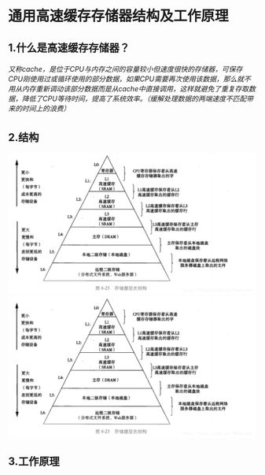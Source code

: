 # 通用高速缓存存储器结构及工作原理
## 1.什么是高速缓存存储器？
###### 又称cache，是位于CPU与内存之间的容量较小但速度很快的存储器，可保存CPU刚使用过或循环使用的部分数据，如果CPU需要再次使用该数据，那么就不用从内存重新调动该部分数据而是从cache中直接调用，这样就避免了重复存取数据，降低了CPU等待时间，提高了系统效率。（缓解处理数据的两端速度不匹配带来的时间上的浪费）

## 2.结构
![cache](https://github.com/titina0729/ichw/blob/master/1.png)
![cache](https://github.com/titina0729/ichw/blob/master/1.png)
## 3.工作原理
